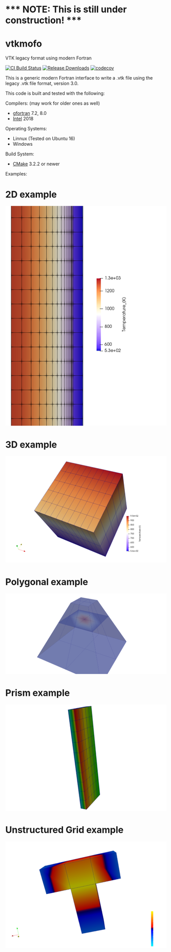 # *** NOTE: This is still under construction! ***
# vtkmofo
VTK legacy format using modern Fortran

[![CI Build Status][build image]](https://travis-ci.org/porteri/vtkmofo)
[![Release Downloads][download image]](https://github.com/porteri/vtkmofo/releases)
[![codecov][codecov image]](https://codecov.io/gh/porteri/vtkmofo)

This is a generic modern Fortran interface to write a .vtk file using the legacy .vtk file format, version 3.0.

This code is built and tested with the following:

Compilers: (may work for older ones as well)
 - [gfortran][gcc link] 7.2, 8.0
 - [Intel][Intel link] 2018

Operating Systems:
 - Linnux (Tested on Ubuntu 16)
 - Windows

Build System:
 - [CMake][CMake link] 3.2.2 or newer

Examples:
# 2D example
![Cylinder_2d](files/cylinder_image_2d.png?raw=true "Cylinder 2D example")
# 3D example
![Cube_3d](files/cube_image.png?raw=true "Cube example")
# Polygonal example
![Pyramid](files/pyramid_image.png?raw=true "Pyramid example")
# Prism example
![Prism](files/rectangle_image.png?raw=true "Prism example")
# Unstructured Grid example
![T_shape](files/t_shape.png?raw=true "T-shape example")

[Hyperlinks]:#
[build image]: https://img.shields.io/travis-ci/porteri/vtkmofo/master.svg?style=flat-square "Travis-CI build badge"
[download image]: https://img.shields.io/github/downloads/porteri/vtkmofo/total.svg?style=flat-square "Download count badge"
[codecov image]: https://codecov.io/gh/porteri/vtkmofo/branch/master/graph/badge.svg
[gcc link]: https://gcc.gnu.org/
[Intel link]: https://software.intel.com/en-us/fortran-compilers
[CMake link]: https://cmake.org